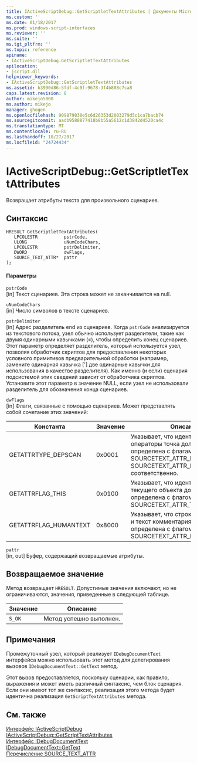 ```yaml
---
title: IActiveScriptDebug::GetScriptletTextAttributes | Документы Microsoft
ms.custom: ''
ms.date: 01/18/2017
ms.prod: windows-script-interfaces
ms.reviewer: ''
ms.suite: ''
ms.tgt_pltfrm: ''
ms.topic: reference
apiname:
- IActiveScriptDebug.GetScriptletTextAttributes
apilocation:
- jscript.dll
helpviewer_keywords:
- IActiveScriptDebug::GetScriptletTextAttributes
ms.assetid: b3990d86-5fdf-4c9f-9678-3f4b808c7ca8
caps.latest.revision: 8
author: mikejo5000
ms.author: mikejo
manager: ghogen
ms.openlocfilehash: 909879030e5c6d26353d2003279d5c1ca7bacb74
ms.sourcegitcommit: aadb9588877418b8b55a5612c1d3842d4520ca4c
ms.translationtype: MT
ms.contentlocale: ru-RU
ms.lasthandoff: 10/27/2017
ms.locfileid: "24724434"
---
```

# <a name="iactivescriptdebuggetscriptlettextattributes"></a>IActiveScriptDebug::GetScriptletTextAttributes
Возвращает атрибуты текста для произвольного сценариев.  
  
## <a name="syntax"></a>Синтаксис  
  
```  
HRESULT GetScriptletTextAttributes(  
   LPCOLESTR          pstrCode,  
   ULONG              uNumCodeChars,  
   LPCOLESTR          pstrDelimiter,  
   DWORD              dwFlags,  
   SOURCE_TEXT_ATTR*  pattr  
);  
```  
  
#### <a name="parameters"></a>Параметры  
 `pstrCode`  
 [in] Текст сценариев. Эта строка может не заканчивается на null.  
  
 `uNumCodeChars`  
 [in] Число символов в тексте сценариев.  
  
 `pstrDelimiter`  
 [in] Адрес разделитель end из сценариев. Когда `pstrCode` анализируется из текстового потока, узел обычно использует разделители, такие как двумя одинарными кавычками («), чтобы определить конец сценариев. Этот параметр определяет разделитель, который используется узел, позволяя обработчик скриптов для предоставления некоторых условного примитивов предварительной обработки (например, замените одинарная кавычка ['] две одинарные кавычки для использования в качестве разделителя). Как именно (и если) сценария подсистемой этих сведений зависит от обработчика скриптов. Установите этот параметр в значение NULL, если узел не использовали разделитель для обозначения конца сценариев.  
  
 `dwFlags`  
 [in] Флаги, связанные с помощью сценариев. Может представлять собой сочетание этих значений:  
  
|Константа|Значение|Описание|  
|--------------|-----------|-----------------|  
|GETATTRTYPE_DEPSCAN|0x0001|Указывает, что идентификаторы и операторы точка должна быть определена с флагами SOURCETEXT_ATTR_IDENTIFIER и SOURCETEXT_ATTR_MEMBERLOOKUP соответственно.|  
|GETATTRFLAG_THIS|0x0100|Указывает, что идентификатор для текущего объекта должна быть определена с флагом SOURCETEXT_ATTR_THIS.|  
|GETATTRFLAG_HUMANTEXT|0x8000|Указывает, что строка содержимого и текст комментария должна быть определена с флагом SOURCETEXT_ATTR_HUMANTEXT.|  
  
 `pattr`  
 [in, out] Буфер, содержащий возвращаемые атрибуты.  
  
## <a name="return-value"></a>Возвращаемое значение  
 Метод возвращает `HRESULT`. Допустимые значения включают, но не ограничиваются, значения, приведенные в следующей таблице.  
  
|Значение|Описание|  
|-----------|-----------------|  
|`S_OK`|Метод успешно выполнен.|  
  
## <a name="remarks"></a>Примечания  
 Промежуточный узел, который реализует `IDebugDocumentText` интерфейса можно использовать этот метод для делегирования вызовов `IDebugDocumentText::GetText` метод.  
  
 Этот вызов предоставляется, поскольку сценарии, как правило, выражения и может иметь различный синтаксис, чем блок сценария. Если они имеют тот же синтаксис, реализация этого метода будет идентична реализация `GetScriptTextAttributes` метода.  
  
## <a name="see-also"></a>См. также  
 [Интерфейс IActiveScriptDebug](../../winscript/reference/iactivescriptdebug-interface.md)   
 [IActiveScriptDebug::GetScriptTextAttributes](../../winscript/reference/iactivescriptdebug-getscripttextattributes.md)   
 [Интерфейс IDebugDocumentText](../../winscript/reference/idebugdocumenttext-interface.md)   
 [IDebugDocumentText::GetText](../../winscript/reference/idebugdocumenttext-gettext.md)   
 [Перечисление SOURCE_TEXT_ATTR](../../winscript/reference/source-text-attr-enumeration.md)